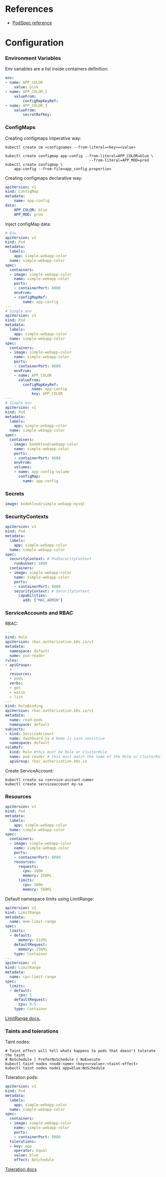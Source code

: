 # References
 - [PodSpec reference](https://kubernetes.io/docs/reference/generated/kubernetes-api/v1.22/#podspec-v1-core)

# Configuration
### Environment Variables
Env variables are a list inside containers definition:
```yaml
env:
- name: APP_COLOR
	value: pink
- name: APP_COLOR_2
	valueFrom:
		configMapKeyRef:
- name: APP_COLOR_3
	valueFrom:
		secretRefKey: 
```

### ConfigMaps

Creating configmaps imperative way:
```shell
kubectl create cm <configname> --from-literal=<key>=<value>

kubectl create configmap app-config --from-literal=APP_COLOR=blue \
                                      --from-literal=APP_MOD=prod
kubectl create configmap \
    app-config --from-file=app_config.properties
```

Creating configmaps declarative way:
```yaml
apiVersion: v1
kind: ConfigMap
metadata:
    name: app-config
data:
    APP_COLOR: blue
    APP_MOD: prod
```

Inject configMap data:
```yaml
# Env
apiVersion: v1
kind: Pod
metadata:
  labels:
    app: simple-webapp-color
  name: simple-webapp-color
spec:
  containers:
  - image: simple-webapp-color
    name: simple-webapp-color
    ports:
    - containerPort: 8080
    envFrom:
    - configMapRef:
        name: app-config
---
# Single env
apiVersion: v1
kind: Pod
metadata:
  labels:
    app: simple-webapp-color
  name: simple-webapp-color
spec:
  containers:
  - image: simple-webapp-color
    name: simple-webapp-color
    ports:
    - containerPort: 8080
    envFrom:
    - name: APP_COLOR
      valueFrom:
        configMapKeyRef:
            name: app-config
            key: APP_COLOR
---
# Single env
apiVersion: v1
kind: Pod
metadata:
  labels:
    app: simple-webapp-color
  name: simple-webapp-color
spec:
  containers:
  - image: kodekloud/webapp-color
    name: simple-webapp-color
    ports:
    - containerPort: 8080
    envFrom:
    volumes:
    - name: app-config-volume
      configMap:
        name: app-config
```

### Secrets

```yaml
image: kodekloud/simple-webapp-mysql
```

### SecurityContexts
```yaml
apiVersion: v1
kind: Pod
metadata:
  labels:
    app: simple-webapp-color
  name: simple-webapp-color
spec:
  securityContext: # PodSecurityContext
    runAsUser: 1000
  containers:
  - image: simple-webapp-color
    name: simple-webapp-color
    ports:
    - containerPort: 8080
    securityContext: # SecurityContext
      capabilities:
        add: ["MAC_ADMIN"]
```

### ServiceAccounts and RBAC
RBAC:
```yaml
---
kind: Role
apiVersion: rbac.authorization.k8s.io/v1
metadata:
  namespace: default
  name: pod-reader
rules:
- apiGroups:
  - ''
  resources:
  - pods
  verbs:
  - get
  - watch
  - list
---
kind: RoleBinding
apiVersion: rbac.authorization.k8s.io/v1
metadata:
  name: read-pods
  namespace: default
subjects:
- kind: ServiceAccount
  name: dashboard-sa # Name is case sensitive
  namespace: default
roleRef:
  kind: Role #this must be Role or ClusterRole
  name: pod-reader # this must match the name of the Role or ClusterRole you wish to bind to
  apiGroup: rbac.authorization.k8s.io
```

Create ServiceAccount:
```shell
kubectl create sa <service-account-name>
kubectl create serviceaccount my-sa
```

### Resources
```yaml
apiVersion: v1
kind: Pod
metadata:
  labels:
    app: simple-webapp-color
  name: simple-webapp-color
spec:
  containers:
  - image: simple-webapp-color
    name: simple-webapp-color
    ports:
    - containerPort: 8080
    resources:
      requests:
        cpu: 100m
        memory: 256Mi
      limits:
        cpu: 300m
        memory: 500Mi
```
Default namespace limits using LimitRange:
```yaml
apiVersion: v1
kind: LimitRange
metadata:
  name: mem-limit-range
spec:
  limits:
  - default:
      memory: 512Mi
    defaultRequest:
      memory: 256Mi
    type: Container
---
apiVersion: v1
kind: LimitRange
metadata:
  name: cpu-limit-range
spec:
  limits:
  - default:
      cpu: 1
    defaultRequest:
      cpu: 0.5
    type: Container
```
[LimitRange docs.](https://kubernetes.io/docs/tasks/administer-cluster/manage-resources/memory-default-namespace/)

### Taints and tolerations
Taint nodes:
```shell
# Taint effect will tell whats happens to pods that doesn't tolerate the taint
# NoSchedule | PreferNoSchedule | NoExecute
kubectl taint nodes <node-name> <key>=<value>:<taint-effect>
kubectl taint nodes node1 app=blue:NoSchedule
```
Toleration pods:
```yaml
apiVersion: v1
kind: Pod
metadata:
  labels:
    app: simple-webapp-color
  name: simple-webapp-color
spec:
  containers:
  - image: simple-webapp-color
    name: simple-webapp-color
    ports:
    - containerPort: 8080
  tolerations:
  - key: app
    operator: Equal
    value: blue
    effect: NoSchedule
```
[Toleration docs](https://kubernetes.io/docs/reference/generated/kubernetes-api/v1.22/#toleration-v1-core)